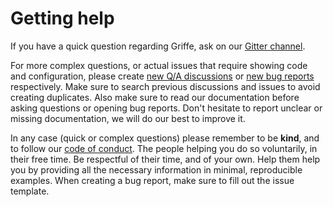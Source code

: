 # Getting help

If you have a quick question regarding Griffe, ask on our [Gitter channel](https://app.gitter.im/#/room/#mkdocstrings_griffe:gitter.im).

For more complex questions, or actual issues that require showing code and configuration, please create [new Q/A discussions](https://github.com/mkdocstrings/griffe/discussions/categories/q-a) or [new bug reports](https://github.com/mkdocstrings/griffe/issues) respectively. Make sure to search previous discussions and issues to avoid creating duplicates. Also make sure to read our documentation before asking questions or opening bug reports. Don't hesitate to report unclear or missing documentation, we will do our best to improve it.

In any case (quick or complex questions) please remember to be **kind**, and to follow our [code of conduct](../code-of-conduct/). The people helping you do so voluntarily, in their free time. Be respectful of their time, and of your own. Help them help you by providing all the necessary information in minimal, reproducible examples. When creating a bug report, make sure to fill out the issue template.
